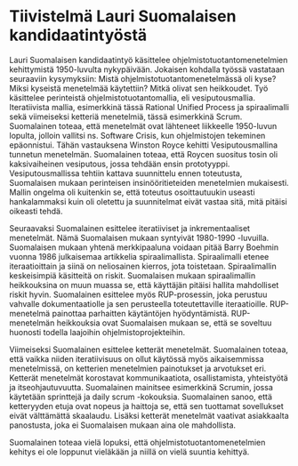 # Tiivistelmä Lauri Suomalaisen kandidaatintyöstä

Lauri Suomalaisen kandidaatintyö käsittelee ohjelmistotuotantomenetelmien kehittymistä 1950-luvulta nykypäivään.
Jokaisen kohdalla työssä vastataan seuraaviin kysymyksiin: Mistä ohjelmistotuotantomenetelmässä oli kyse? Miksi kyseistä
menetelmää käytettiin? Mitkä olivat sen heikkoudet. Työ käsittelee perinteistä ohjelmistotuotantomallia, eli vesiputousmallia. Iteratiivista 
mallia, esimerkkinä tässä Rational Unified Process ja spiraalimalli sekä viimeiseksi ketteriä menetelmiä, tässä esimerkkinä Scrum. Suomalainen toteaa,
että menetelmät ovat lähteneet liikkeelle 1950-luvun lopulta, jolloin vallitsi ns. Software Crisis, kun ohjelmistojen tekeminen epäonnistui. Tähän vastauksena 
Winston Royce kehitti Vesiputousmallina tunnetun menetelmän. Suomalainen toteaa, että Roycen suositus tosin oli kaksivaiheinen vesiputous, jossa tehdään ensin prototyyppi. 
Vesiputousmallissa tehtiin kattava suunnittelu ennen toteutusta, Suomalaisen mukaan perinteisen insinööritieteiden menetelmien mukaisesti. Mallin ongelma oli kuitenkin se,
että toteutus osoittautuukin useasti hankalammaksi kuin oli oletettu ja suunnitelmat eivät vastaa sitä, mitä pitäisi oikeasti tehdä.

Seuraavaksi Suomalainen esittelee iteratiiviset ja inkrementaaliset menetelmät. Nämä Suomalaisen mukaan syntyivät 1980-1990 -luvuilla. Suomalaisen mukaan yhtenä
merkkipaaluna voidaan pitää Barry Boehmin vuonna 1986 julkaisemaa artikkelia spiraalimallista. Spiraalimalli etenee iteraatioittain ja siinä on neliosainen 
kierros, jota toistetaan. Spiraalimallin keskeisimpiä käsitteitä on riskit. Suomalaisen mukaan spiraalimallin heikkouksina on muun muassa se, että käyttäjän pitäisi
hallita mahdolliset riskit hyvin. Suomalainen esittelee myös RUP-prosessin, joka perustuu vahvalle dokumentaatiolle ja sen perusteella toteutettaville iteraatioille.
RUP-menetelmä painottaa parhaitten käytäntöjen hyödyntämistä. RUP-menetelmän heikkouksia ovat Suomalaisen mukaan se, että se soveltuu huonosti todella laajoihin 
ohjelmistoprojekteihin. 

Viimeiseksi Suomalainen esittelee ketterät menetelmät. Suomalainen toteaa, että vaikka niiden iteratiivisuus on ollut käytössä myös aikaisemmissa menetelmissä, on
ketterien menetelmien painotukset ja arvotukset eri. Ketterät menetelmät korostavat kommunikaatiota, osallistamista, yhteistyötä ja itseohjautuvuutta. Suomalainen
mainitsee esimerkkinä Scrumin, jossa käytetään sprinttejä ja daily scrum -kokouksia. Suomalainen sanoo, että ketteryyden etuja ovat nopeus ja haittoja se, että sen 
tuottamat sovellukset eivät välttämättä skaalaudu. Lisäksi ketterät menetelmät vaativat asiakkaalta panostusta, joka ei Suomalaisen mukaan aina ole mahdollista.

Suomalainen toteaa vielä lopuksi, että ohjelmistotuotantomenetelmien kehitys ei ole loppunut vieläkään ja niillä on vielä suuntia kehittyä. 